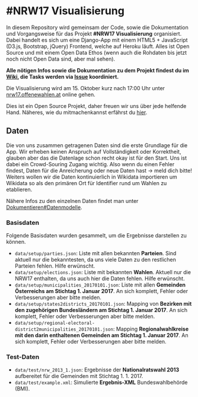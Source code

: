 # #NRW17 Visualisierung

In diesem Repository wird gemeinsam der Code, sowie die Dokumentation und Vorgangsweise für das Projekt **#NRW17 Visualisierung** organisiert. Dabei handelt es sich um eine Django-App mit einem HTML5 + JavaScript (D3.js, Bootstrap, jQuery) Frontend, welche auf Heroku läuft. Alles ist Open Source und mit einem Open Data Ethos (wenn auch die Rohdaten bis jetzt noch nicht Open Data sind, aber mal sehen).

**Alle nötigen Infos sowie die Dokumentation zu dem Projekt findest du im [Wiki](https://github.com/OKFNat/offenewahlen-nrw17/wiki), die Tasks werden via [Issue](https://github.com/okfnat/offenewahlen-nrw17/issues) koordiniert.**

Die Visualisierung wird am 15. Oktober kurz nach 17:00 Uhr unter [nrw17.offenewahlen.at](https://nrw17.offenewahlen.at) online gehen.

Dies ist ein Open Source Projekt, daher freuen wir uns über jede helfende Hand. Näheres, wie du mitmachenkannst erfährst du [hier](https://github.com/OKFNat/offenewahlen-nrw17/wiki#mitmachen).

## Daten

Die von uns zusammen getragenen Daten sind die erste Grundlage für die App. Wir erheben keinen Anspruch auf Vollständigkeit oder Korrektheit, glauben aber das die Datenlage schon recht okay ist für den Start. Uns ist dabei ein Crowd-Souring Zugang wichtig. Also wenn du einen Fehler findest, Daten für die Anreicherung oder neue Daten hast -> meld dich bitte! Weiters wollen wir die Daten kontinuierlich in Wikidata importieren um Wikidata so als den primären Ort für Identifier rund um Wahlen zu etablieren.

Nähere Infos zu den einzelnen Daten findet man unter [Dokumentieren#Datenmodelle](https://github.com/OKFNat/offenewahlen-nrw17/wiki/Dokumentieren#datenmodelle).

### Basisdaten

Folgende Basisdaten wurden gesammelt, um die Ergebnisse darstellen zu können.
- `data/setup/parties.json`: Liste mit allen bekannten **Parteien**. Sind aktuell nur die bekanntesten, da uns viele Daten zu den restlichen Parteien fehlen. Hilfe erwünscht.
- `data/setup/elections.json`: Liste mit bekannten **Wahlen**. Aktuell nur die NRW17 enthalten, da uns auch hier die Daten fehlen. Hilfe erwünscht.
- `data/setup/municipalities_20170101.json`: Liste mit allen **Gemeinden Österreichs am Stichtag 1. Januar 2017**. An sich komplett, Fehler oder Verbesserungen aber bitte melden.
- `data/setup/states2districts_20170101.json`: Mapping von **Bezirken mit den zugehörigen Bundesländern am Stichtag 1. Januar 2017**. An sich komplett, Fehler oder Verbesserungen aber bitte melden.
- `data/setup/regional-electoral-district2municipalities_20170101.json`: Mapping **Regionalwahlkreise mit den darin enthaltenen Gemeinden am Stichtag 1. Januar 2017**. An sich komplett, Fehler oder Verbesserungen aber bitte melden.

### Test-Daten

- `data/test/nrw_2013_1.json`: Ergebnisse der **Nationalratswahl 2013** aufbereitet für die Gemeinden mit Stichtag 1. 1. 2017.
- `data/test/example.xml`: Simulierte **Ergebnis-XML** Bundeswahlbehörde (BMI).


